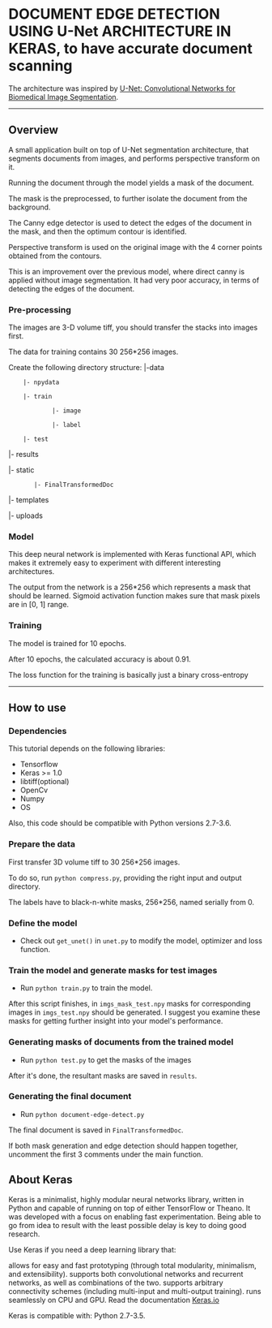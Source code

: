 # DOCUMENT EDGE DETECTION USING U-Net ARCHITECTURE IN KERAS, to have accurate document scanning

The architecture was inspired by [U-Net: Convolutional Networks for Biomedical Image Segmentation](http://lmb.informatik.uni-freiburg.de/people/ronneber/u-net/).

---

## Overview

A small application built on top of U-Net segmentation architecture, that segments documents from images,
and performs perspective transform on it.

Running the document through the model yields a mask of the document.

The mask is the preprocessed, to further isolate the document from the background.

The Canny edge detector is used to detect the edges of the document in the mask, and then the optimum contour is identified.

Perspective transform is used on the original image with the 4 corner points obtained from the contours.

This is an improvement over the previous model, where direct canny is applied without image segmentation. It had very poor accuracy, in terms of detecting the edges of the document.

### Pre-processing

The images are 3-D volume tiff, you should transfer the stacks into images first.

The data for training contains 30 256*256 images.

Create the following directory structure: 
  |-data 
  
        |- npydata
        
        |- train
        
                |- image
                
                |- label
                
        |- test

  |- results
  
  |- static
  
           |- FinalTransformedDoc
           
  |- templates
  
  |- uploads
  

### Model

This deep neural network is implemented with Keras functional API, which makes it extremely easy to experiment with different interesting architectures.

The output from the network is a 256*256 which represents a mask that should be learned. Sigmoid activation function
makes sure that mask pixels are in \[0, 1\] range.

### Training

The model is trained for 10 epochs.

After 10 epochs, the calculated accuracy is about 0.91.

The loss function for the training is basically just a binary cross-entropy

---

## How to use

### Dependencies

This tutorial depends on the following libraries:

* Tensorflow
* Keras >= 1.0
* libtiff(optional)
* OpenCv
* Numpy
* OS

Also, this code should be compatible with Python versions 2.7-3.6.



### Prepare the data

First transfer 3D volume tiff to 30 256*256 images.

To do so, run ```python compress.py```, providing the right input and output directory.

The labels have to black-n-white masks, 256*256, named serially from 0.


### Define the model

* Check out ```get_unet()``` in ```unet.py``` to modify the model, optimizer and loss function.

### Train the model and generate masks for test images

* Run ```python train.py``` to train the model.

After this script finishes, in ```imgs_mask_test.npy``` masks for corresponding images in ```imgs_test.npy```
should be generated. I suggest you examine these masks for getting further insight into your model's performance.

### Generating masks of documents from the trained model

* Run ```python test.py``` to get the masks of the images

After it's done, the resultant masks are saved in ```results```.

### Generating the final document

* Run ```python document-edge-detect.py```

The final document is saved in ```FinalTransformedDoc```.

If both mask generation and edge detection should happen together, uncomment the first 3 comments under the main function.

## About Keras

Keras is a minimalist, highly modular neural networks library, written in Python and capable of running on top of either TensorFlow or Theano. It was developed with a focus on enabling fast experimentation. Being able to go from idea to result with the least possible delay is key to doing good research.

Use Keras if you need a deep learning library that:

allows for easy and fast prototyping (through total modularity, minimalism, and extensibility).
supports both convolutional networks and recurrent networks, as well as combinations of the two.
supports arbitrary connectivity schemes (including multi-input and multi-output training).
runs seamlessly on CPU and GPU.
Read the documentation [Keras.io](http://keras.io/)

Keras is compatible with: Python 2.7-3.5.
